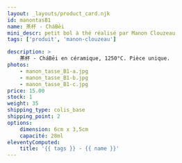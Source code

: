 ```yaml
---
layout: _layouts/product_card.njk
id: manontasB1
name: 茶杯 - CháBēi
mini_descr: petit bol à thé réalisé par Manon Clouzeau
tags: ['produit', 'manon-clouzeau']

description: >
    茶杯 - CháBēi en céramique, 1250°C. Pièce unique.
photos:
    - manon_tasse_B1-a.jpg
    - manon_tasse_B1-b.jpg
    - manon_tasse_B1-c.jpg
price: 15.00
stock: 1
weight: 35
shipping_type: colis_base
shipping_point: 2
options:
    dimension: 6cm x 3,5cm
    capacité: 28ml
eleventyComputed:
    title: '{{ tags }} - {{ name }}'
---
```

